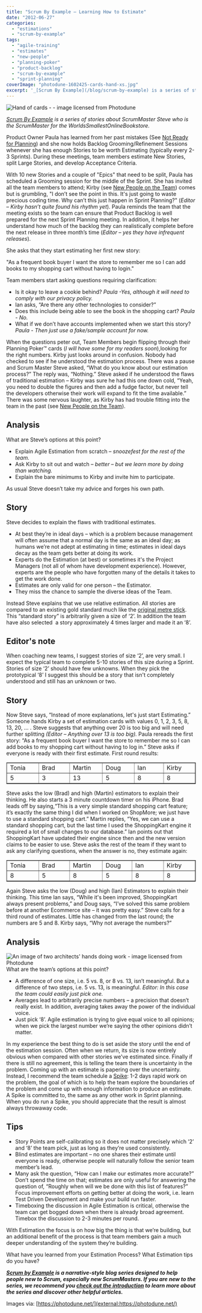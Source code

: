 ```yaml
---
title: "Scrum By Example – Learning How to Estimate"
date: "2012-06-27"
categories: 
  - "estimations"
  - "scrum-by-example"
tags: 
  - "agile-training"
  - "estimates"
  - "new-people"
  - "planning-poker"
  - "product-backlog"
  - "scrum-by-example"
  - "sprint-planning"
coverImage: "photodune-1602425-cards-hand-xs.jpg"
excerpt: '_[Scrum By Example](/blog/scrum-by-example) is a series of stories about ScrumMaster'
---
```


![Hand of cards - - image licensed from Photodune](src/content/blog/scrummaster-tales-learning-how-to-estimate/images/photodune-1602425-cards-hand-xs.jpg)

_[Scrum By Example](/blog/scrum-by-example) is a series of stories about ScrumMaster Steve who is the ScrumMaster for the WorldsSmallestOnlineBookstore._

Product Owner Paula has learned from her past mistakes (See [Not Ready for Planning](/blog/the-scrummaster-tales)) and she now holds Backlog Grooming/Refinement Sessions whenever she has enough Stories to be worth Estimating (typically every 2-3 Sprints). During these meetings, team members estimate New Stories, split Large Stories, and develop Acceptance Criteria.

With 10 new Stories and a couple of "Epics" that need to be split, Paula has scheduled a Grooming session for the middle of the Sprint. She has invited all the team members to attend; Kirby (see [New People on the Team](external:https://agilepainrelief.com/blog/scrummaster-tales-new-people-on-the-team)) comes but is grumbling, "I don’t see the point in this. It's just going to waste precious coding time. Why can’t this just happen in Sprint Planning?" (_Editor – Kirby hasn’t quite found his rhythm yet_). Paula reminds the team that the meeting exists so the team can ensure that Product Backlog is well prepared for the next Sprint Planning meeting. In addition, it helps her understand how much of the backlog they can realistically complete before the next release in three month’s time (_Editor – yes they have infrequent releases_).

She asks that they start estimating her first new story:

"As a frequent book buyer I want the store to remember me so I can add books to my shopping cart without having to login."

Team members start asking questions requiring clarification:

- Is it okay to leave a cookie behind? _Paula -Yes, although it will need to comply with our privacy policy._
- Ian asks, “Are there any other technologies to consider?”
- Does this include being able to see the book in the shopping cart? _Paula - No._
- What if we don’t have accounts implemented when we start this story? _Paula - Then just use a fake/sample account for now._

When the questions peter out, Team Members begin flipping through their Planning Poker™ cards (_I will have some for my readers soon_),looking for the right numbers. Kirby just looks around in confusion. Nobody had checked to see if he understood the estimation process. There was a pause and Scrum Master Steve asked, “What do you know about our estimation process?” The reply was, “Nothing.” Steve asked if he understood the flaws of traditional estimation – Kirby was sure he had this one down cold, “Yeah, you need to double the figures and then add a fudge factor, but never tell the developers otherwise their work will expand to fit the time available.” There was some nervous laughter, as Kirby has had trouble fitting into the team in the past (see [New People on the Team](external:https://agilepainrelief.com/blog/scrummaster-tales-new-people-on-the-team)).

## Analysis

What are Steve’s options at this point?

- Explain Agile Estimation from scratch – _snoozefest for the rest of the team._
- Ask Kirby to sit out and watch – _better – but we learn more by doing than watching._
- Explain the bare minimums to Kirby and invite him to participate.

As usual Steve doesn’t take my advice and forges his own path.

## Story

Steve decides to explain the flaws with traditional estimates.

- At best they’re in ideal days – which is a problem because management will often assume that a normal day is the same as an ideal day; as humans we’re not adept at estimating in time; estimates in ideal days decay as the team gets better at doing its work.
- Experts do the Estimation (at best) or sometimes it's the Project Managers (not all of whom have development experience). However, experts are the people who have forgotten many of the details it takes to get the work done.
- Estimates are only valid for one person – the Estimator.
- They miss the chance to sample the diverse ideas of the Team.

Instead Steve explains that we use relative estimation. All stories are compared to an existing gold standard much like the [original metre stick](external:https://en.wikipedia.org/wiki/Metre#Prototype_metre_bar). This “standard story” is arbitrarily given a size of ‘2’. In addition the team have also selected  a story approximately 4 times larger and made it an ‘8’.

## Editor's note

When coaching new teams, I suggest stories of size ‘2’, are very small. I expect the typical team to complete 5-10 stories of this size during a Sprint. Stories of size ‘2’ should have few unknowns. When they pick the prototypical ‘8’ I suggest this should be a story that isn't completely understood and still has an unknown or two.

## Story

Now Steve says, “Instead of more explanations, let's just start Estimating.” Someone hands Kirby a set of estimation cards with values 0, 1, 2, 3, 5, 8, 13, 20, … . Steve suggests that anything over 20 is too big and will need further splitting _(Editor – Anything over 13 is too big)._ Paula rereads the first story: “As a frequent book buyer I want the store to remember me so I can add books to my shopping cart without having to log in.” Steve asks if everyone is ready with their first estimate. First round results:

<table border="1" cellspacing="0" cellpadding="0"><tbody><tr><td valign="top" width="83">Tonia</td><td valign="top" width="83">Brad</td><td valign="top" width="83">Martin</td><td valign="top" width="83">Doug</td><td valign="top" width="83">Ian</td><td valign="top" width="83">Kirby</td></tr><tr><td valign="top" width="83">5</td><td valign="top" width="83">3</td><td valign="top" width="83">13</td><td valign="top" width="83">5</td><td valign="top" width="83">8</td><td valign="top" width="83">8</td></tr></tbody></table>

Steve asks the low (Brad) and high (Martin) estimators to explain their thinking. He also starts a 3 minute countdown timer on his iPhone. Brad leads off by saying,“This is a very simple standard shopping cart feature; it’s exactly the same thing I did when I worked on ShopMore; we just have to use a standard shopping cart.” Martin replies, “Yes, we can use a standard shopping cart, but the last time I used the ShoppingKart engine it required a lot of small changes to our database.” Ian points out that ShoppingKart have updated their engine since then and the new version claims to be easier to use. Steve asks the rest of the team if they want to ask any clarifying questions, when the answer is no, they estimate again:

<table border="1" cellspacing="0" cellpadding="0"><tbody><tr><td valign="top" width="83">Tonia</td><td valign="top" width="83">Brad</td><td valign="top" width="83">Martin</td><td valign="top" width="74">Doug</td><td valign="top" width="92">Ian</td><td valign="top" width="83">Kirby</td></tr><tr><td valign="top" width="83">8</td><td valign="top" width="83">5</td><td valign="top" width="83">8</td><td valign="top" width="74">5</td><td valign="top" width="92">8</td><td valign="top" width="83">8</td></tr></tbody></table>

Again Steve asks the low (Doug) and high (Ian) Estimators to explain their thinking. This time Ian says, “While it's been improved, ShoppingKart always present problems,” and Doug says, “I’ve solved this same problem before at another Ecommerce site – it was pretty easy.” Steve calls for a third round of estimates. Little has changed from the last round; the numbers are 5 and 8. Kirby says, “Why not average the numbers?”

## Analysis

![An image of two architects' hands doing work - image licensed from Photodune ](src/content/blog/scrummaster-tales-learning-how-to-estimate/images/architects-xs.jpg)What are the team’s options at this point?

- A difference of one size, i.e. 5 vs. 8, or 8 vs. 13, isn’t meaningful. But a difference of two steps, i.e. 5 vs. 13, is meaningful. _Editor: In this case the team could easily just pick one._
- Averages lead to arbitrarily precise numbers – a precision that doesn’t really exist. In addition, averaging takes away the power of the individual voice.
- Just pick ‘8’. Agile estimation is trying to give equal voice to all opinions; when we pick the largest number we’re saying the other opinions didn’t matter.

In my experience the best thing to do is set aside the story until the end of the estimation session. Often when we return, its size is now entirely obvious when compared with other stories we’ve estimated since. Finally if there is still no agreement, this is telling the team there is uncertainty in the problem. Coming up with an estimate is papering over the uncertainty. Instead, I recommend the team schedule a [Spike](external:https://www.extremeprogramming.org/rules/spike.html): 1-2 days rapid work on the problem, the goal of which is to help the team explore the boundaries of the problem and come up with enough information to produce an estimate. A Spike is committed to, the same as any other work in Sprint planning. When you do run a Spike, you should appreciate that the result is almost always throwaway code.

## Tips

- Story Points are self-calibrating so it does not matter precisely which ‘2’ and ‘8’ the team pick, just as long as they’re used consistently.
- Blind estimates are important – no one shares their estimate until everyone is ready, otherwise people will naturally follow the senior team member’s lead.
- Many ask the question, “How can I make our estimates more accurate?” Don’t spend the time on that; estimates are only useful for answering the question of, “Roughly when will we be done with this list of features?” Focus improvement efforts on getting better at doing the work, i.e. learn Test Driven Development and make your build run faster.
- Timeboxing the discussion in Agile Estimation is critical, otherwise the team can get bogged down when there is already broad agreement. Timebox the discussion to 2-3 minutes per round.

With Estimation the focus is on how big the thing is that we’re building, but an additional benefit of the process is that team members gain a much deeper understanding of the system they’re building.

What have you learned from your Estimation Process? What Estimation tips do you have?

_**[Scrum by Example](/blog/category/scrum-by-example) is a narrative-style blog series designed to help people new to Scrum, especially new ScrumMasters. If you are new to the series, we recommend you [check out the introduction](/blog/scrum-by-example) to learn more about the series and discover other helpful articles.**_

Images via: [https://photodune.net/](external:https://photodune.net/)
